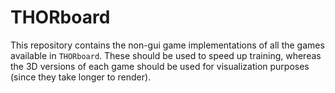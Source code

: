 # THORboard

This repository contains the non-gui game implementations of all the games available in `THORboard`. These should be used to speed up training, whereas the 3D versions of each game should be used for visualization purposes (since they take longer to render).